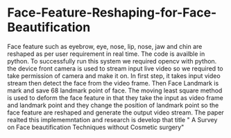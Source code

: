 # Face-Feature-Reshaping-for-Face-Beautification
Face feature such as eyebrow, eye, nose, lip, nose, jaw and chin are reshaped as per user requirement in real time.
The code is availble in python. To successfully run this system we required opencv with python.
the device front camera is used to stream input live video so we required to take permission of camera and make it on.
In first step, it takes input video stream then detect the face from the video frame.
Then Face Landmark is mark and save 68 landmark point of face.
The moving least square method is used to deform the face feature in that they take the input as video frame and landmark point and they change the position of landmark point so the face feature are reshaped and generate the output video stream.
The paper realted this implememntation and research is develop that title " A Survey on Face beautification Techniques without Cosmetic surgery"


